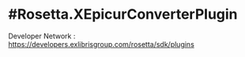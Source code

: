 #Rosetta.XEpicurConverterPlugin
============

Developer Network : https://developers.exlibrisgroup.com/rosetta/sdk/plugins

